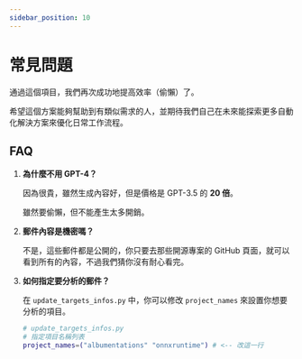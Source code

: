 ```yaml
---
sidebar_position: 10
---
```


# 常見問題

通過這個項目，我們再次成功地提高效率（偷懶）了。

希望這個方案能夠幫助到有類似需求的人，並期待我們自己在未來能探索更多自動化解決方案來優化日常工作流程。

## FAQ

1. **為什麼不用 GPT-4？**

   因為很貴，雖然生成內容好，但是價格是 GPT-3.5 的 **20 倍**。

   雖然要偷懶，但不能產生太多開銷。

2. **郵件內容是機密嗎？**

   不是，這些郵件都是公開的，你只要去那些開源專案的 GitHub 頁面，就可以看到所有的內容，不過我們猜你沒有耐心看完。

3. **如何指定要分析的郵件？**

   在 `update_targets_infos.py` 中，你可以修改 `project_names` 來設置你想要分析的項目。

   ```bash
   # update_targets_infos.py
   # 指定項目名稱列表
   project_names=("albumentations" "onnxruntime") # <-- 改這一行
   ```
